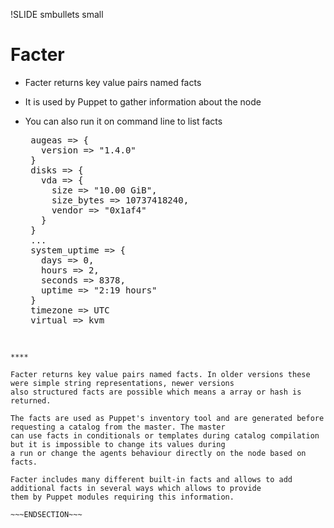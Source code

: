 !SLIDE smbullets small
# Facter

* Facter returns key value pairs named facts
* It is used by Puppet to gather information about the node
* You can also run it on command line to list facts

   <pre>
   augeas => {
     version => "1.4.0"
   }
   disks => {
     vda => {
       size => "10.00 GiB",
       size_bytes => 10737418240,
       vendor => "0x1af4"
     }
   }
   ...
   system_uptime => {
     days => 0,
     hours => 2,
     seconds => 8378,
     uptime => "2:19 hours"
   }
   timezone => UTC
   virtual => kvm
   </pre>


~~~SECTION:handouts~~~

****

Facter returns key value pairs named facts. In older versions these were simple string representations, newer versions
also structured facts are possible which means a array or hash is returned.

The facts are used as Puppet's inventory tool and are generated before requesting a catalog from the master. The master
can use facts in conditionals or templates during catalog compilation but it is impossible to change its values during
a run or change the agents behaviour directly on the node based on facts.

Facter includes many different built-in facts and allows to add additional facts in several ways which allows to provide
them by Puppet modules requiring this information.

~~~ENDSECTION~~~

